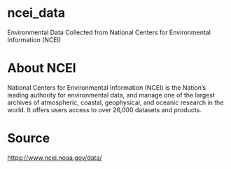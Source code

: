 # ncei_data
Environmental Data Collected from National Centers for Environmental Information (NCEI)

# About NCEI
National Centers for Environmental Information (NCEI) is the Nation’s leading authority for environmental data, and manage one of the largest archives of atmospheric, coastal, geophysical, and oceanic research in the world. It offers users access to over 26,000 datasets and products.

# Source
https://www.ncei.noaa.gov/data/
